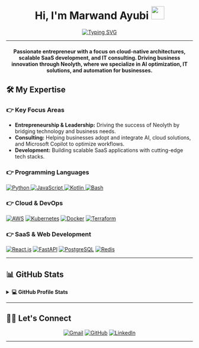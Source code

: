 <h1 align="center">Hi, I'm Marwand Ayubi <img src="https://media.giphy.com/media/hvRJCLFzcasrR4ia7z/giphy.gif" width="35"></h1>
<p align="center">
  <a href="https://git.io/typing-svg"><img src="https://readme-typing-svg.herokuapp.com?font=Fira+Code&pause=1000&color=27F70E&center=true&width=435&lines=Founder+%26+CEO+of+Neolyth;Cloud+Architect+%7C+Developer;Building+Scalable+SaaS+Solutions" alt="Typing SVG" /></a>
</p>
<hr/>

<h4 align="center">Passionate entrepreneur with a focus on cloud-native architectures, scalable SaaS development, and IT consulting. Driving business innovation through Neolyth, where we specialize in AI optimization, IT solutions, and automation for businesses.</h4>


## 🛠️ My Expertise

### 👉 Key Focus Areas
- **Entrepreneurship & Leadership:** Driving the success of Neolyth by bridging technology and business needs.
- **Consulting:** Helping businesses adopt and integrate AI, cloud solutions, and Microsoft Copilot to optimize workflows.
- **Development:** Building scalable SaaS applications with cutting-edge tech stacks.

### 👉 Programming Languages

<p align="left"> 
  <a href="https://www.python.org" target="_blank">
    <img alt="Python" src="https://img.shields.io/badge/python-3670A0?style=for-the-badge&logo=python&logoColor=ffdd54">
  </a>
  <a href="https://developer.mozilla.org/en-US/docs/Web/JavaScript" target="_blank">
    <img alt="JavaScript" src="https://img.shields.io/badge/javascript-%23323330.svg?style=for-the-badge&logo=javascript&logoColor=%23F7DF1E">
  </a>
  <a href="https://kotlinlang.org" target="_blank">
    <img alt="Kotlin" src="https://img.shields.io/badge/kotlin-%230095D5.svg?style=for-the-badge&logo=kotlin&logoColor=white">
  </a>
  <a href="#">
    <img alt="Bash" src="https://img.shields.io/badge/shell_script-%23121011.svg?style=for-the-badge&logo=gnu-bash&logoColor=white">
  </a>
</p>

### 👉 Cloud & DevOps

<p align="left">
  <a href="https://aws.amazon.com/"><img alt="AWS" src="https://img.shields.io/badge/AWS-%23FF9900.svg?style=for-the-badge&logo=amazon-aws&logoColor=white"></a>
  <a href="https://kubernetes.io/"><img alt="Kubernetes" src="https://img.shields.io/badge/Kubernetes-%23326ce5.svg?style=for-the-badge&logo=kubernetes&logoColor=white"></a>
  <a href="https://www.docker.com/"><img alt="Docker" src="https://img.shields.io/badge/Docker-%230db7ed.svg?style=for-the-badge&logo=docker&logoColor=white"></a>
  <a href="https://terraform.io"><img alt="Terraform" src="https://img.shields.io/badge/Terraform-%235835CC.svg?style=for-the-badge&logo=terraform&logoColor=white"></a>
</p>

### 👉 SaaS & Web Development
<p align="left">
  <a href="https://react.dev/"><img alt="React.js" src="https://img.shields.io/badge/React-%2320232a.svg?style=for-the-badge&logo=react&logoColor=%2361DAFB"></a>
  <a href="https://fastapi.tiangolo.com/"><img alt="FastAPI" src="https://img.shields.io/badge/FastAPI-005571?style=for-the-badge&logo=fastapi&logoColor=white"></a>
  <a href="https://postgresql.org"><img alt="PostgreSQL" src="https://img.shields.io/badge/PostgreSQL-%23316192.svg?style=for-the-badge&logo=postgresql&logoColor=white"></a>
  <a href="https://redis.io/"><img alt="Redis" src="https://img.shields.io/badge/Redis-%23DC382D.svg?style=for-the-badge&logo=redis&logoColor=white"></a>
</p>

---

## 📊 GitHub Stats 

<details> 
  <summary><b>💻 GitHub Profile Stats</b></summary>
  <p align="center">
    <a href="https://github.com/anuraghazra/github-readme-stats"><img alt="xHypeDE's Github Stats" src="https://github-readme-stats.vercel.app/api?username=xHypeDE&show_icons=true&count_private=true&theme=algolia" height="192px"/></a>
  <br/>
    <img src="https://github-readme-stats.vercel.app/api/top-langs?username=xHypeDE&show_icons=true&locale=en&layout=compact&theme=algolia" alt="Top Languages" height="192px"/>
  </p>
</details>

---

## 🙋‍♀️ Let's Connect

<p align="center">
	<a href="mailto:m.ayubi@neolyth.io"><img src="https://img.icons8.com/bubbles/50/000000/gmail.png" alt="Gmail"/></a>
	<a href="https://github.com/xHypeDE"><img src="https://img.icons8.com/bubbles/50/000000/github.png" alt="GitHub"/></a>
	<a href="https://www.linkedin.com/in/marwand-ayubi-959747254/"><img src="https://img.icons8.com/bubbles/50/000000/linkedin.png" alt="LinkedIn"/></a>
</p>
<hr/>
